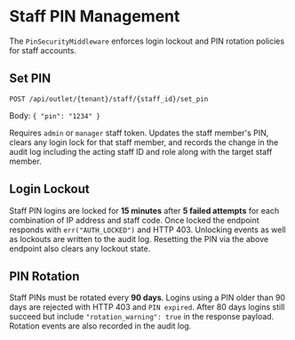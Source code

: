 # Staff PIN Management

The `PinSecurityMiddleware` enforces login lockout and PIN rotation policies for
staff accounts.

## Set PIN

`POST /api/outlet/{tenant}/staff/{staff_id}/set_pin`

Body: `{ "pin": "1234" }`

Requires `admin` or `manager` staff token. Updates the staff member's PIN,
clears any login lock for that staff member, and records the change in the
audit log including the acting staff ID and role along with the target staff
member.

## Login Lockout

Staff PIN logins are locked for **15 minutes** after **5 failed attempts** for
each combination of IP address and staff code. Once locked the endpoint
responds with `err("AUTH_LOCKED")` and HTTP 403. Unlocking events as well as
lockouts are written to the audit log. Resetting the PIN via the above endpoint
also clears any lockout state.

## PIN Rotation

Staff PINs must be rotated every **90 days**. Logins using a PIN older than 90
days are rejected with HTTP 403 and `PIN expired`. After 80 days logins still
succeed but include `"rotation_warning": true` in the response payload. Rotation
events are also recorded in the audit log.
